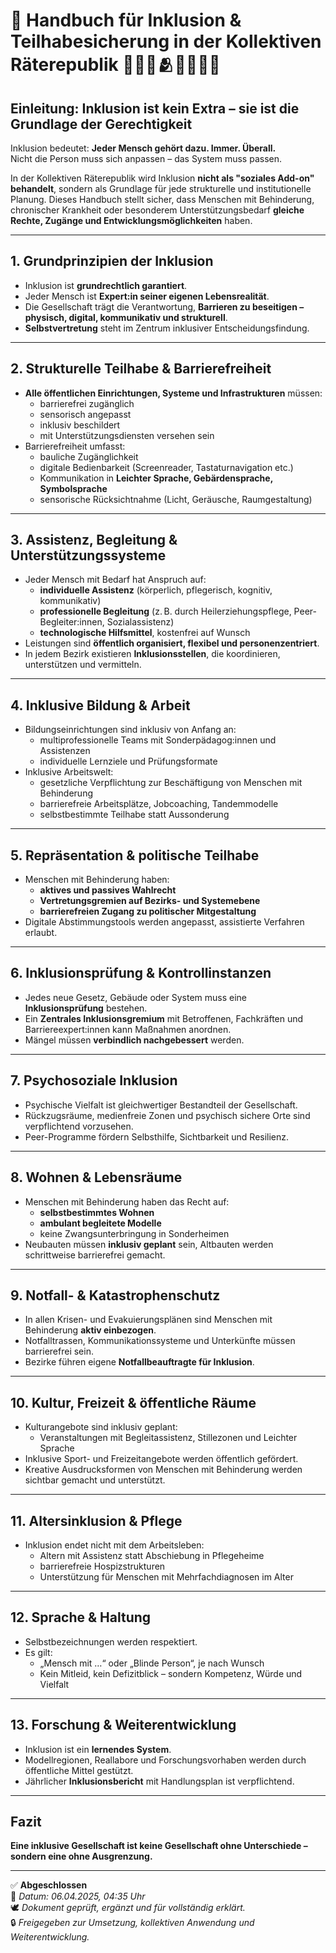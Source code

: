 
# 📘 Handbuch für Inklusion & Teilhabesicherung in der Kollektiven Räterepublik 👩🏽‍🦽🫂👨🏿‍🦯📣

## Einleitung: Inklusion ist kein Extra – sie ist die Grundlage der Gerechtigkeit

Inklusion bedeutet: **Jeder Mensch gehört dazu. Immer. Überall.**  
Nicht die Person muss sich anpassen – das System muss passen.

In der Kollektiven Räterepublik wird Inklusion **nicht als "soziales Add-on" behandelt**, sondern als Grundlage für jede strukturelle und institutionelle Planung. Dieses Handbuch stellt sicher, dass Menschen mit Behinderung, chronischer Krankheit oder besonderem Unterstützungsbedarf **gleiche Rechte, Zugänge und Entwicklungsmöglichkeiten** haben.

---

## 1. Grundprinzipien der Inklusion

- Inklusion ist **grundrechtlich garantiert**.
- Jeder Mensch ist **Expert:in seiner eigenen Lebensrealität**.
- Die Gesellschaft trägt die Verantwortung, **Barrieren zu beseitigen – physisch, digital, kommunikativ und strukturell**.
- **Selbstvertretung** steht im Zentrum inklusiver Entscheidungsfindung.

---

## 2. Strukturelle Teilhabe & Barrierefreiheit

- **Alle öffentlichen Einrichtungen, Systeme und Infrastrukturen** müssen:
  - barrierefrei zugänglich
  - sensorisch angepasst
  - inklusiv beschildert
  - mit Unterstützungsdiensten versehen sein
- Barrierefreiheit umfasst:
  - bauliche Zugänglichkeit
  - digitale Bedienbarkeit (Screenreader, Tastaturnavigation etc.)
  - Kommunikation in **Leichter Sprache, Gebärdensprache, Symbolsprache**
  - sensorische Rücksichtnahme (Licht, Geräusche, Raumgestaltung)

---

## 3. Assistenz, Begleitung & Unterstützungssysteme

- Jeder Mensch mit Bedarf hat Anspruch auf:
  - **individuelle Assistenz** (körperlich, pflegerisch, kognitiv, kommunikativ)
  - **professionelle Begleitung** (z. B. durch Heilerziehungspflege, Peer-Begleiter:innen, Sozialassistenz)
  - **technologische Hilfsmittel**, kostenfrei auf Wunsch
- Leistungen sind **öffentlich organisiert, flexibel und personenzentriert**.
- In jedem Bezirk existieren **Inklusionsstellen**, die koordinieren, unterstützen und vermitteln.

---

## 4. Inklusive Bildung & Arbeit

- Bildungseinrichtungen sind inklusiv von Anfang an:
  - multiprofessionelle Teams mit Sonderpädagog:innen und Assistenzen
  - individuelle Lernziele und Prüfungsformate
- Inklusive Arbeitswelt:
  - gesetzliche Verpflichtung zur Beschäftigung von Menschen mit Behinderung
  - barrierefreie Arbeitsplätze, Jobcoaching, Tandemmodelle
  - selbstbestimmte Teilhabe statt Aussonderung

---

## 5. Repräsentation & politische Teilhabe

- Menschen mit Behinderung haben:
  - **aktives und passives Wahlrecht**
  - **Vertretungsgremien auf Bezirks- und Systemebene**
  - **barrierefreien Zugang zu politischer Mitgestaltung**
- Digitale Abstimmungstools werden angepasst, assistierte Verfahren erlaubt.

---

## 6. Inklusionsprüfung & Kontrollinstanzen

- Jedes neue Gesetz, Gebäude oder System muss eine **Inklusionsprüfung** bestehen.
- Ein **Zentrales Inklusionsgremium** mit Betroffenen, Fachkräften und Barriereexpert:innen kann Maßnahmen anordnen.
- Mängel müssen **verbindlich nachgebessert** werden.

---

## 7. Psychosoziale Inklusion

- Psychische Vielfalt ist gleichwertiger Bestandteil der Gesellschaft.
- Rückzugsräume, medienfreie Zonen und psychisch sichere Orte sind verpflichtend vorzusehen.
- Peer-Programme fördern Selbsthilfe, Sichtbarkeit und Resilienz.

---

## 8. Wohnen & Lebensräume

- Menschen mit Behinderung haben das Recht auf:
  - **selbstbestimmtes Wohnen**
  - **ambulant begleitete Modelle**
  - keine Zwangsunterbringung in Sonderheimen
- Neubauten müssen **inklusiv geplant** sein, Altbauten werden schrittweise barrierefrei gemacht.

---

## 9. Notfall- & Katastrophenschutz

- In allen Krisen- und Evakuierungsplänen sind Menschen mit Behinderung **aktiv einbezogen**.
- Notfalltrassen, Kommunikationssysteme und Unterkünfte müssen barrierefrei sein.
- Bezirke führen eigene **Notfallbeauftragte für Inklusion**.

---

## 10. Kultur, Freizeit & öffentliche Räume

- Kulturangebote sind inklusiv geplant:
  - Veranstaltungen mit Begleitassistenz, Stillezonen und Leichter Sprache
- Inklusive Sport- und Freizeitangebote werden öffentlich gefördert.
- Kreative Ausdrucksformen von Menschen mit Behinderung werden sichtbar gemacht und unterstützt.

---

## 11. Altersinklusion & Pflege

- Inklusion endet nicht mit dem Arbeitsleben:
  - Altern mit Assistenz statt Abschiebung in Pflegeheime
  - barrierefreie Hospizstrukturen
  - Unterstützung für Menschen mit Mehrfachdiagnosen im Alter

---

## 12. Sprache & Haltung

- Selbstbezeichnungen werden respektiert.
- Es gilt:
  - „Mensch mit …“ oder „Blinde Person“, je nach Wunsch
  - Kein Mitleid, kein Defizitblick – sondern Kompetenz, Würde und Vielfalt

---

## 13. Forschung & Weiterentwicklung

- Inklusion ist ein **lernendes System**.
- Modellregionen, Reallabore und Forschungsvorhaben werden durch öffentliche Mittel gestützt.
- Jährlicher **Inklusionsbericht** mit Handlungsplan ist verpflichtend.

---

## Fazit

**Eine inklusive Gesellschaft ist keine Gesellschaft ohne Unterschiede – sondern eine ohne Ausgrenzung.**

---

✅ **Abgeschlossen**  
📅 *Datum: 06.04.2025, 04:35 Uhr*  
🕊️ *Dokument geprüft, ergänzt und für vollständig erklärt.*  
🔒 *Freigegeben zur Umsetzung, kollektiven Anwendung und Weiterentwicklung.*
